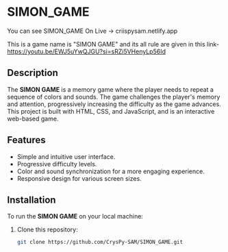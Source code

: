 # SIMON_GAME
You can see SIMON_GAME On Live -> criispysam.netlify.app

This is a game name is "SIMON GAME" and its all rule are given in this link-https://youtu.be/EWJ5uYwQJGU?si=sRZi5VHenyLp56Id

## Description

The **SIMON GAME** is a memory game where the player needs to repeat a sequence of colors and sounds. The game challenges the player's memory and attention, progressively increasing the difficulty as the game advances. This project is built with HTML, CSS, and JavaScript, and is an interactive web-based game.

## Features

- Simple and intuitive user interface.
- Progressive difficulty levels.
- Color and sound synchronization for a more engaging experience.
- Responsive design for various screen sizes.

## Installation

To run the **SIMON GAME** on your local machine:

1. Clone this repository:
   ```bash
   git clone https://github.com/CrysPy-SAM/SIMON_GAME.git
